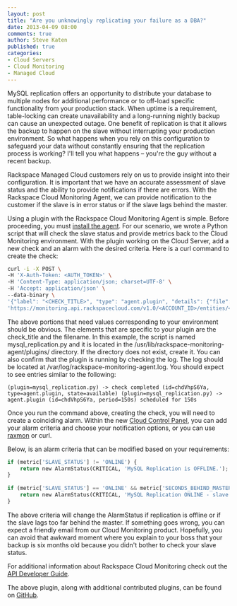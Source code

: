 ```yaml
---
layout: post
title: "Are you unknowingly replicating your failure as a DBA?"
date: 2013-04-09 08:00
comments: true
author: Steve Katen 
published: true 
categories: 
- Cloud Servers
- Cloud Monitoring
- Managed Cloud 
---
```

MySQL replication offers an opportunity to distribute your database to multiple nodes for additional performance or to off-load specific functionality from your production stack. When uptime is a requirement, table-locking can create unavailability and a long-running nightly backup can cause an unexpected outage. One benefit of replication is that it allows the backup to happen on the slave without interrupting your production environment. So what happens  when you rely on this configuration to safeguard your data without constantly ensuring that the replication process is working? I'll tell you what happens – you're the guy without a recent backup.<!--More-->  
 
Rackspace Managed Cloud customers rely on us to provide insight into their configuration. It is important that we have an accurate assessment of slave status and the ability to provide notifications if there are errors. With the Rackspace Cloud Monitoring Agent, we can provide notification to the customer if the slave is in error status or if the slave lags behind the master. 
 
Using a plugin with the Rackspace Cloud Monitoring Agent is simple. Before proceeding, you must [install the agent](http://www.rackspace.com/knowledge_center/article/install-the-cloud-monitoring-agent). For our scenario, we wrote a Python script that will check the slave status and provide metrics back to the Cloud Monitoring environment. With the plugin working on the Cloud Server, add a new check and an alarm with the desired criteria. Here is a curl command to create the check: 
 
```bash
curl -i -X POST \ 
-H 'X-Auth-Token: <AUTH_TOKEN>' \ 
-H 'Content-Type: application/json; charset=UTF-8' \ 
-H 'Accept: application/json' \ 
--data-binary \ 
'{"label": "<CHECK_TITLE>", "type": "agent.plugin", "details": {"file": "<FILENAME>"}}' \ 
'https://monitoring.api.rackspacecloud.com/v1.0/<ACCOUNT_ID>/entities/<ENTITY_ID>/checks' 
``` 
 
The above portions that need values corresponding to your environment should be obvious. The elements that are specific to your plugin are the check_title and the filename. In this example, the script is named mysql_replication.py and it is located in the /usr/lib/rackspace-monitoring-agent/plugins/ directory.  If the directory does not exist, create it. You can also confirm that the plugin is running by checking the log. The log should be located at /var/log/rackspace-monitoring-agent.log.  You should expect to see entries similar to the following: 
 
`(plugin=mysql_replication.py) -> check completed (id=chdVhpS6Ya, type=agent.plugin, state=available)
(plugin=mysql_replication.py) -> agent.plugin (id=chdVhpS6Ya, period=150s) scheduled for 150s` 
 
Once you run the command above, creating the check, you will need to create a coinciding alarm. Within the new [Cloud Control Panel](https://mycloud.rackspace.com), you can add your alarm criteria and choose your notification options, or you can use [raxmon](https://github.com/racker/rackspace-monitoring-cli) or curl. 
 
Below, is an alarm criteria that can be modified based on your requirements: 
 
```python
if (metric['SLAVE_STATUS'] != 'ONLINE') { 
    return new AlarmStatus(CRITICAL, 'MySQL Replication is OFFLINE.'); 
} 
 
if (metric['SLAVE_STATUS'] == 'ONLINE' && metric['SECONDS_BEHIND_MASTER'] >= 300) { 
    return new AlarmStatus(CRITICAL, 'MySQL Replication ONLINE - slave behind master.'); 
} 
``` 
 
The above criteria will change the AlarmStatus if replication is offline or if the slave lags too far behind the master. If something goes wrong, you can expect a friendly email from our Cloud Monitoring product. Hopefully, you can avoid that awkward moment where you explain to your boss that your backup is six months old because you didn't bother to check your slave status.  
 
For additional information about Rackspace Cloud Monitoring check out the [API Developer Guide](http://docs.rackspace.com/cm/api/v1.0/cm-devguide/content/overview.html). 
 
The above plugin, along with additional contributed plugins, can be found on [GitHub](https://github.com/racker/rackspace-monitoring-agent-plugins-contrib). 
